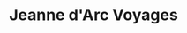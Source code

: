 ---
title: "Jeanne d'Arc Voyages"
url: /rouen/jeanne-darc-voyages-rue-jeanne-darc/
shop: Reisebüro
---
